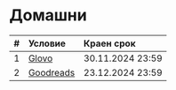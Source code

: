 # Домашни

| # | Условие                                                                            | Краен срок       |
|:--|:---------------------------------------------------------------------------------- |:---------------- |
| 1 | [Glovo](https://github.com/fmi/java-course/tree/master/homeworks/01-glovo)         | 30.11.2024 23:59 |
| 2 | [Goodreads](https://github.com/fmi/java-course/tree/master/homeworks/02-goodreads) | 23.12.2024 23:59 |
